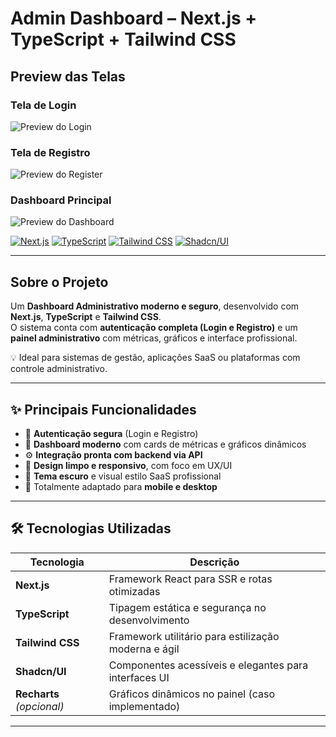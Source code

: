# Admin Dashboard – Next.js + TypeScript + Tailwind CSS

## Preview das Telas

### Tela de Login
![Preview do Login](https://github.com/user-attachments/assets/e2f666a1-f296-4f2d-b800-8befe5414ebe)

### Tela de Registro
![Preview do Register](https://github.com/user-attachments/assets/789e9374-cdfc-4c42-8198-85eb24485550)

### Dashboard Principal
![Preview do Dashboard](https://github.com/user-attachments/assets/3cc98b6e-fb59-420f-b005-72dcb7d1f3f2)


[![Next.js](https://img.shields.io/badge/Next.js-000000?style=for-the-badge&logo=nextdotjs&logoColor=white&labelColor=0F172A)](https://nextjs.org/)
[![TypeScript](https://img.shields.io/badge/TypeScript-007ACC?style=for-the-badge&logo=typescript&logoColor=white&labelColor=0F172A)](https://www.typescriptlang.org/)
[![Tailwind CSS](https://img.shields.io/badge/TailwindCSS-06B6D4?style=for-the-badge&logo=tailwind-css&logoColor=white&labelColor=0F172A)](https://tailwindcss.com/)
[![Shadcn/UI](https://img.shields.io/badge/Shadcn/UI-18181B?style=for-the-badge&logo=shadcnui&logoColor=white&labelColor=0F172A)](https://ui.shadcn.com/)

---

## Sobre o Projeto

Um **Dashboard Administrativo moderno e seguro**, desenvolvido com **Next.js**, **TypeScript** e **Tailwind CSS**.  
O sistema conta com **autenticação completa (Login e Registro)** e um **painel administrativo** com métricas, gráficos e interface profissional.

💡 Ideal para sistemas de gestão, aplicações SaaS ou plataformas com controle administrativo.

---

## ✨ Principais Funcionalidades

- 🔐 **Autenticação segura** (Login e Registro)  
- 🧭 **Dashboard moderno** com cards de métricas e gráficos dinâmicos  
- ⚙️ **Integração pronta com backend via API**  
- 🧱 **Design limpo e responsivo**, com foco em UX/UI  
- 🌙 **Tema escuro** e visual estilo SaaS profissional  
- 📱 Totalmente adaptado para **mobile e desktop**

---

## 🛠 Tecnologias Utilizadas

| Tecnologia       | Descrição                                               |
|------------------|---------------------------------------------------------|
| **Next.js**      | Framework React para SSR e rotas otimizadas             |
| **TypeScript**   | Tipagem estática e segurança no desenvolvimento         |
| **Tailwind CSS** | Framework utilitário para estilização moderna e ágil    |
| **Shadcn/UI**    | Componentes acessíveis e elegantes para interfaces UI   |
| **Recharts** *(opcional)* | Gráficos dinâmicos no painel (caso implementado) |

---

